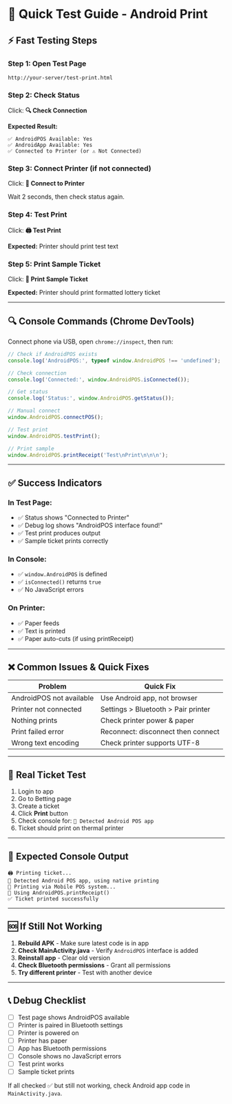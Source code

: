 # 🚀 Quick Test Guide - Android Print

## ⚡ Fast Testing Steps

### **Step 1: Open Test Page**
```
http://your-server/test-print.html
```

### **Step 2: Check Status**
Click: **🔍 Check Connection**

**Expected Result:**
```
✅ AndroidPOS Available: Yes
✅ AndroidApp Available: Yes
✅ Connected to Printer (or ⚠️ Not Connected)
```

### **Step 3: Connect Printer** (if not connected)
Click: **🔌 Connect to Printer**

Wait 2 seconds, then check status again.

### **Step 4: Test Print**
Click: **🖨️ Test Print**

**Expected:** Printer should print test text

### **Step 5: Print Sample Ticket**
Click: **🎫 Print Sample Ticket**

**Expected:** Printer should print formatted lottery ticket

---

## 🔍 Console Commands (Chrome DevTools)

Connect phone via USB, open `chrome://inspect`, then run:

```javascript
// Check if AndroidPOS exists
console.log('AndroidPOS:', typeof window.AndroidPOS !== 'undefined');

// Check connection
console.log('Connected:', window.AndroidPOS.isConnected());

// Get status
console.log('Status:', window.AndroidPOS.getStatus());

// Manual connect
window.AndroidPOS.connectPOS();

// Test print
window.AndroidPOS.testPrint();

// Print sample
window.AndroidPOS.printReceipt('Test\nPrint\n\n\n');
```

---

## ✅ Success Indicators

### **In Test Page:**
- ✅ Status shows "Connected to Printer"
- ✅ Debug log shows "AndroidPOS interface found!"
- ✅ Test print produces output
- ✅ Sample ticket prints correctly

### **In Console:**
- ✅ `window.AndroidPOS` is defined
- ✅ `isConnected()` returns `true`
- ✅ No JavaScript errors

### **On Printer:**
- ✅ Paper feeds
- ✅ Text is printed
- ✅ Paper auto-cuts (if using printReceipt)

---

## ❌ Common Issues & Quick Fixes

| Problem | Quick Fix |
|---------|-----------|
| AndroidPOS not available | Use Android app, not browser |
| Printer not connected | Settings > Bluetooth > Pair printer |
| Nothing prints | Check printer power & paper |
| Print failed error | Reconnect: disconnect then connect |
| Wrong text encoding | Check printer supports UTF-8 |

---

## 📱 Real Ticket Test

1. Login to app
2. Go to Betting page
3. Create a ticket
4. Click **Print** button
5. Check console for: `📱 Detected Android POS app`
6. Ticket should print on thermal printer

---

## 🎯 Expected Console Output

```
🖨️ Printing ticket...
📱 Detected Android POS app, using native printing
🏪 Printing via Mobile POS system...
📱 Using AndroidPOS.printReceipt()
✅ Ticket printed successfully
```

---

## 🆘 If Still Not Working

1. **Rebuild APK** - Make sure latest code is in app
2. **Check MainActivity.java** - Verify `AndroidPOS` interface is added
3. **Reinstall app** - Clear old version
4. **Check Bluetooth permissions** - Grant all permissions
5. **Try different printer** - Test with another device

---

## 📞 Debug Checklist

- [ ] Test page shows AndroidPOS available
- [ ] Printer is paired in Bluetooth settings
- [ ] Printer is powered on
- [ ] Printer has paper
- [ ] App has Bluetooth permissions
- [ ] Console shows no JavaScript errors
- [ ] Test print works
- [ ] Sample ticket prints

If all checked ✅ but still not working, check Android app code in `MainActivity.java`.
